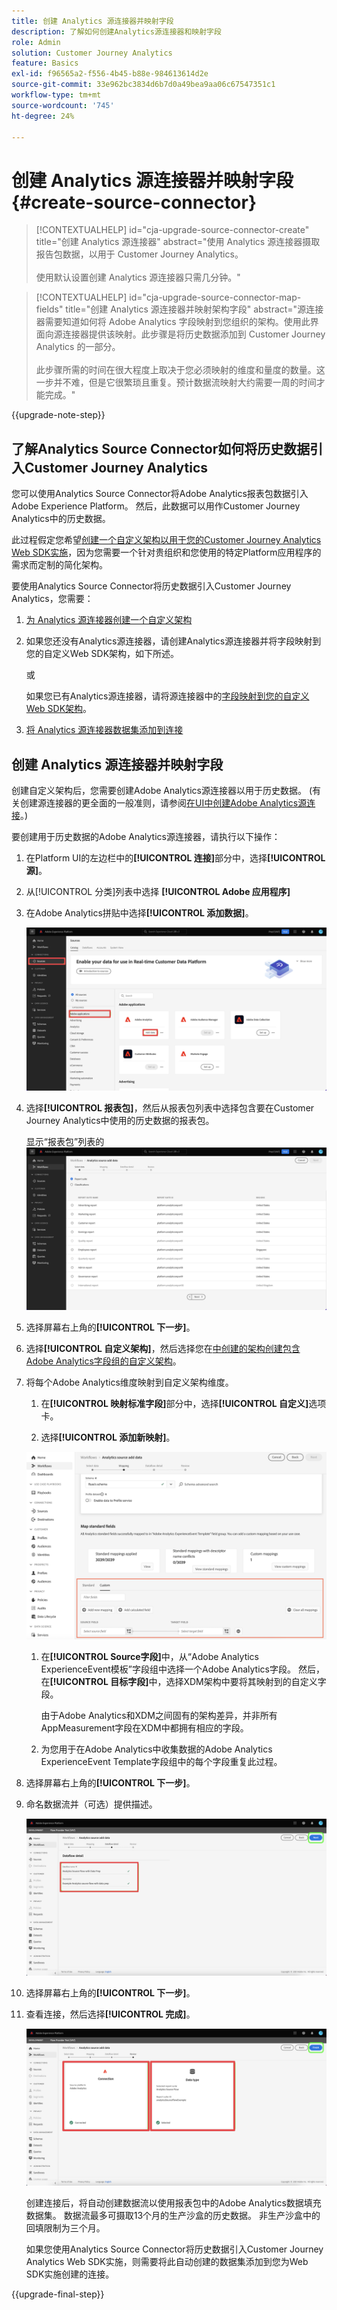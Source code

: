 ```yaml
---
title: 创建 Analytics 源连接器并映射字段
description: 了解如何创建Analytics源连接器和映射字段
role: Admin
solution: Customer Journey Analytics
feature: Basics
exl-id: f96565a2-f556-4b45-b88e-984613614d2e
source-git-commit: 33e962bc3834d6b7d0a49bea9aa06c67547351c1
workflow-type: tm+mt
source-wordcount: '745'
ht-degree: 24%

---
```


# 创建 Analytics 源连接器并映射字段 {#create-source-connector}

<!-- markdownlint-disable MD034 -->

>[!CONTEXTUALHELP]
>id="cja-upgrade-source-connector-create"
>title="创建 Analytics 源连接器"
>abstract="使用 Analytics 源连接器摄取报告包数据，以用于 Customer Journey Analytics。<br><br>使用默认设置创建 Analytics 源连接器只需几分钟。"

<!-- markdownlint-enable MD034 -->

<!-- markdownlint-disable MD034 -->

>[!CONTEXTUALHELP]
>id="cja-upgrade-source-connector-map-fields"
>title="创建 Analytics 源连接器并映射架构字段"
>abstract="源连接器需要知道如何将 Adobe Analytics 字段映射到您组织的架构。使用此界面向源连接器提供该映射。此步骤是将历史数据添加到 Customer Journey Analytics 的一部分。<br><br>此步骤所需的时间在很大程度上取决于您必须映射的维度和量度的数量。这一步并不难，但是它很繁琐且重复。预计数据流映射大约需要一周的时间才能完成。"

<!-- markdownlint-enable MD034 -->

{{upgrade-note-step}}

## 了解Analytics Source Connector如何将历史数据引入Customer Journey Analytics

您可以使用Analytics Source Connector将Adobe Analytics报表包数据引入Adobe Experience Platform。 然后，此数据可以用作Customer Journey Analytics中的历史数据。

此过程假定您希望[创建一个自定义架构以用于您的Customer Journey Analytics Web SDK实施](/help/getting-started/cja-upgrade/cja-upgrade-schema-create.md)，因为您需要一个针对贵组织和您使用的特定Platform应用程序的需求而定制的简化架构。

要使用Analytics Source Connector将历史数据引入Customer Journey Analytics，您需要：

1. [为 Analytics 源连接器创建一个自定义架构](/help/getting-started/cja-upgrade/cja-upgrade-source-connector-schema.md)

1. 如果您还没有Analytics源连接器，请创建Analytics源连接器并将字段映射到您的自定义Web SDK架构，如下所述。

   或

   如果您已有Analytics源连接器，请将源连接器中的[字段映射到您的自定义Web SDK架构](/help/getting-started/cja-upgrade/cja-upgrade-from-source-connector.md)。

1. [将 Analytics 源连接器数据集添加到连接](/help/getting-started/cja-upgrade/cja-upgrade-source-connector-dataset.md)

## 创建 Analytics 源连接器并映射字段

创建自定义架构后，您需要创建Adobe Analytics源连接器以用于历史数据。 (有关创建源连接器的更全面的一般准则，请参阅[在UI中创建Adobe Analytics源连接](https://experienceleague.adobe.com/docs/experience-platform/sources/ui-tutorials/create/adobe-applications/analytics.html?lang=zh-hans)。)

要创建用于历史数据的Adobe Analytics源连接器，请执行以下操作：

1. 在Platform UI的左边栏中的&#x200B;**[!UICONTROL 连接]**&#x200B;部分中，选择&#x200B;**[!UICONTROL 源]**。

1. 从[!UICONTROL 分类]列表中选择 **[!UICONTROL Adobe 应用程序]**

1. 在Adobe Analytics拼贴中选择&#x200B;**[!UICONTROL 添加数据]**。

   ![已选择源的Adobe Experience Platform窗口，同时突出显示Adobe应用程序和添加数据。](./assets/sources-overview.png)

1. 选择&#x200B;**[!UICONTROL 报表包]**，然后从报表包列表中选择包含要在Customer Journey Analytics中使用的历史数据的报表包。

   显示“报表包”列表的![Adobe Experience Platform窗口](./assets/report-suites.png)

1. 选择屏幕右上角的&#x200B;**[!UICONTROL 下一步]**。

1. 选择&#x200B;**[!UICONTROL 自定义架构]**，然后选择您在[中创建的架构创建包含Adobe Analytics字段组的自定义架构](/help/getting-started/cja-upgrade/cja-upgrade-source-connector-schema.md)。<!-- Deleted this, because I changed this from choosing the default schemawe're pointing them now at the schema they just created: "Adobe Experience Platform  automatically creates the schema and the corresponding dataset to map all standard fields from the selected Adobe Analytics report suite." -->

   <!-- add screenshot -->

1. 将每个Adobe Analytics维度映射到自定义架构维度。

   1. 在&#x200B;**[!UICONTROL 映射标准字段]**&#x200B;部分中，选择&#x200B;**[!UICONTROL 自定义]**&#x200B;选项卡。

   1. 选择&#x200B;**[!UICONTROL 添加新映射]**。

   ![映射架构字段](assets/schema-mapping.png)

   1. 在&#x200B;**[!UICONTROL Source字段]**&#x200B;中，从“Adobe Analytics ExperienceEvent模板”字段组中选择一个Adobe Analytics字段。 然后，在&#x200B;**[!UICONTROL 目标字段]**&#x200B;中，选择XDM架构中要将其映射到的自定义字段。

      由于Adobe Analytics和XDM之间固有的架构差异，并非所有AppMeasurement字段在XDM中都拥有相应的字段。

   1. 为您用于在Adobe Analytics中收集数据的Adobe Analytics ExperienceEvent Template字段组中的每个字段重复此过程。

1. 选择屏幕右上角的&#x200B;**[!UICONTROL 下一步]**。

1. 命名数据流并（可选）提供描述。

   ![Adobe Experience Platform窗口，突出显示数据流详细信息部分](./assets/dataflow-detail.png)

1. 选择屏幕右上角的&#x200B;**[!UICONTROL 下一步]**。

1. 查看连接，然后选择&#x200B;**[!UICONTROL 完成]**。

   ![Adobe Experience Platform窗口突出显示“连接”和“数据类型”部分以供审阅](./assets/review.png)

   创建连接后，将自动创建数据流以使用报表包中的Adobe Analytics数据填充数据集。 数据流最多可摄取13个月的生产沙盒的历史数据。 非生产沙盒中的回填限制为三个月。

   如果您使用Analytics Source Connector将历史数据引入Customer Journey Analytics Web SDK实施，则需要将此自动创建的数据集添加到您为Web SDK实施创建的连接。

{{upgrade-final-step}}

